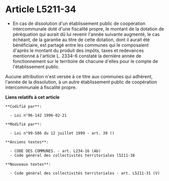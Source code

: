 # Article L5211-34

- En cas de dissolution d'un établissement public de coopération intercommunale doté d'une fiscalité propre, le montant de la
dotation de péréquation qui aurait dû lui revenir l'année suivante augmenté, le cas échéant, de la garantie au titre de cette
dotation, dont il aurait été bénéficiaire, est partagé entre les communes qui le composaient d'après le montant du produit
des impôts, taxes et redevances mentionné à l'article L. 2334-6 constaté la dernière année de fonctionnement sur le
territoire de chacune d'elles pour le compte de l'établissement public.

Aucune attribution n'est versée à ce titre aux communes qui adhèrent, l'année de la dissolution, à un autre établissement
public de coopération intercommunale à fiscalité propre.

**Liens relatifs à cet article**

	**Codifié par**:

	  - Loi n°96-142 1996-02-21

	**Modifié par**:

	  - Loi n°99-586 du 12 juillet 1999 - art. 39 ()

	**Anciens textes**:

	  - CODE DES COMMUNES. - art. L234-16 (Ab)
	  - Code général des collectivités territoriales l5211-38

	**Nouveaux textes**:

	  - Code général des collectivités territoriales - art. L5211-31 (V)
